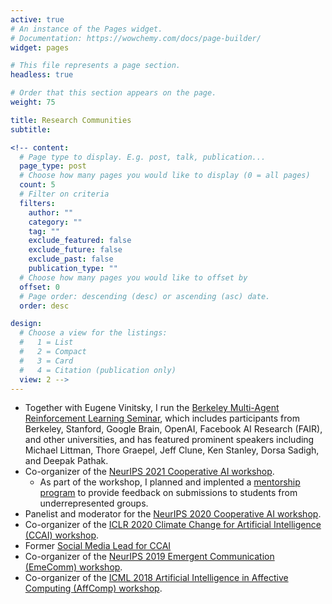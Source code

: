```yaml
---
active: true
# An instance of the Pages widget.
# Documentation: https://wowchemy.com/docs/page-builder/
widget: pages

# This file represents a page section.
headless: true

# Order that this section appears on the page.
weight: 75

title: Research Communities
subtitle:

<!-- content:
  # Page type to display. E.g. post, talk, publication...
  page_type: post
  # Choose how many pages you would like to display (0 = all pages)
  count: 5
  # Filter on criteria
  filters:
    author: ""
    category: ""
    tag: ""
    exclude_featured: false
    exclude_future: false
    exclude_past: false
    publication_type: ""
  # Choose how many pages you would like to offset by
  offset: 0
  # Page order: descending (desc) or ascending (asc) date.
  order: desc

design:
  # Choose a view for the listings:
  #   1 = List
  #   2 = Compact
  #   3 = Card
  #   4 = Citation (publication only)
  view: 2 -->
---
```

* Together with Eugene Vinitsky, I run the [Berkeley Multi-Agent Reinforcement Learning Seminar](https://sites.google.com/corp/view/berkeleymarl/home), which includes participants from Berkeley, Stanford, Google Brain, OpenAI, Facebook AI Research (FAIR), and other universities, and has featured prominent speakers including Michael Littman, Thore Graepel, Jeff Clune, Ken Stanley, Dorsa Sadigh, and Deepak Pathak. 
* Co-organizer of the [NeurIPS 2021 Cooperative AI workshop](https://www.cooperativeai.com/neurips-2021/workshop-information). 
  * As part of the workshop, I planned and implented a [mentorship program](https://www.cooperativeai.com/neurips-2021/workshop-information#h.ssihuuiopnhu) to provide feedback on submissions to students from underrepresented groups.
* Panelist and moderator for the [NeurIPS 2020 Cooperative AI workshop](https://www.cooperativeai.com/neurips-2020/speakers).
* Co-organizer of the [ICLR 2020 Climate Change for Artificial Intelligence (CCAI) workshop](https://www.climatechange.ai/events/iclr2020.html).
* Former [Social Media Lead for CCAI](https://www.climatechange.ai/about#people)
* Co-organizer of the [NeurIPS 2019 Emergent Communication (EmeComm) workshop](https://sites.google.com/corp/view/emecom2019/home).
* Co-organizer of the [ICML 2018 Artificial Intelligence in Affective Computing (AffComp) workshop](https://icml.cc/Conferences/2018/Schedule?showEvent=3304).